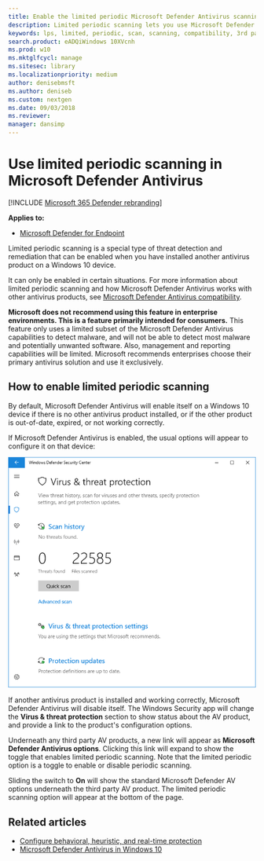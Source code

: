 ```yaml
---
title: Enable the limited periodic Microsoft Defender Antivirus scanning feature
description: Limited periodic scanning lets you use Microsoft Defender Antivirus in addition to your other installed AV providers
keywords: lps, limited, periodic, scan, scanning, compatibility, 3rd party, other av, disable
search.product: eADQiWindows 10XVcnh
ms.prod: w10
ms.mktglfcycl: manage
ms.sitesec: library
ms.localizationpriority: medium
author: denisebmsft
ms.author: deniseb
ms.custom: nextgen
ms.date: 09/03/2018
ms.reviewer: 
manager: dansimp
---
```




# Use limited periodic scanning in Microsoft Defender Antivirus

[!INCLUDE [Microsoft 365 Defender rebranding](../../includes/microsoft-defender.md)]


**Applies to:**

- [Microsoft Defender for Endpoint](https://go.microsoft.com/fwlink/p/?linkid=2146631)

Limited periodic scanning is a special type of threat detection and remediation that can be enabled when you have installed another antivirus product on a Windows 10 device.

It can only be enabled in certain situations. For more information about limited periodic scanning and how Microsoft Defender Antivirus works with other antivirus products, see [Microsoft Defender Antivirus compatibility](microsoft-defender-antivirus-compatibility.md).

**Microsoft does not recommend using this feature in enterprise environments. This is a feature primarily intended for consumers.** This feature only uses a limited subset of the Microsoft Defender Antivirus capabilities to detect malware, and will not be able to detect most malware and potentially unwanted software. Also, management and reporting capabilities will be limited. Microsoft recommends enterprises choose their primary antivirus solution and use it exclusively.

## How to enable limited periodic scanning

By default, Microsoft Defender Antivirus will enable itself on a Windows 10 device if there is no other antivirus product installed, or if the other product is out-of-date, expired, or not working correctly.

If Microsoft Defender Antivirus is enabled, the usual options will appear to configure it on that device:

![Windows Security app showing Microsoft Defender AV options, including scan options, settings, and update options](images/vtp-wdav.png)

If another antivirus product is installed and working correctly, Microsoft Defender Antivirus will disable itself. The Windows Security app will change the **Virus & threat protection** section to show status about the AV product, and provide a link to the product's configuration options.

Underneath any third party AV products, a new link will appear as **Microsoft Defender Antivirus options**. Clicking this link will expand to show the toggle that enables limited periodic scanning. Note that the limited periodic option is a toggle to enable or disable periodic scanning. 

Sliding the switch to **On** will show the standard Microsoft Defender AV options underneath the third party AV product. The limited periodic scanning option will appear at the bottom of the page.

## Related articles

- [Configure behavioral, heuristic, and real-time protection](configure-protection-features-microsoft-defender-antivirus.md)
- [Microsoft Defender Antivirus in Windows 10](microsoft-defender-antivirus-in-windows-10.md)
